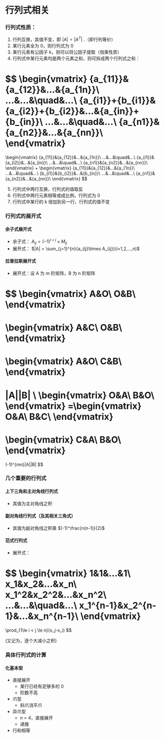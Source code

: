 # 行列式相关

### 行列式性质：
1. 行列互换，其值不变，即 $|A| = |A^T|$ .（即行列等价）
2. 某行元素全为 0，则行列式为 0
3. 某行元素有公因子 k，则可以将公因子提取（倍乘性质）
4. 行列式中某行元素均是两个元素之和，则可拆成两个行列式之和：

$$
\begin{vmatrix}
{a_{11}}&{a_{12}}&...&{a_{1n}}\\
...&...&\quad&...\\
{a_{i1}}+{b_{i1}}&{a_{i2}}+{b_{i2}}&...&{a_{in}}+{b_{in}}\\
...&...&\quad&...\\
{a_{n1}}&{a_{n2}}&...&{a_{nn}}\\
\end{vmatrix}
=
\begin{vmatrix}
{a_{11}}&{a_{12}}&...&{a_{1n}}\\
...&...&\quad&...\\
{a_{i1}}&{a_{i2}}&...&{a_{in}}\\
...&...&\quad&...\\
{a_{n1}}&{a_{n2}}&...&{a_{nn}}\\
\end{vmatrix}
+
\begin{vmatrix}
{a_{11}}&{a_{12}}&...&{a_{1n}}\\
...&...&\quad&...\\
{b_{i1}}&{b_{i2}}&...&{b_{in}}\\
...&...&\quad&...\\
{a_{n1}}&{a_{n2}}&...&{a_{nn}}\\
\end{vmatrix}
$$

5. 行列式中两行互换，行列式的值取反
6. 行列式中两行元素相等或成比例，行列式为 0
7. 行列式中某行的 k 倍加到另一行，行列式的值不变


### 行列式的展开式

#### 余子式展开式
- 余子式： $A_{ij} = (-1)^{i+j} \times M_{ij}$
- 展开式： $|A| = \sum_{j=1}^{n}{a_{ij}\times A_{ij}}(i=1,2,...,n)$

#### 拉普拉斯展开式
- 展开式：设 A 为 m 阶矩阵，B 为 n 阶矩阵

$$
\begin{vmatrix}
A&O\\
O&B\\
\end{vmatrix}
=
\begin{vmatrix}
A&C\\
O&B\\
\end{vmatrix}
=
\begin{vmatrix}
A&O\\
C&B\\
\end{vmatrix}
=
|A||B|
\\
\begin{vmatrix}
O&A\\
B&O\\
\end{vmatrix}
=\begin{vmatrix}
O&A\\
B&C\\
\end{vmatrix}
=
\begin{vmatrix}
C&A\\
B&O\\
\end{vmatrix}
=
(-1)^{mn}|A||B|
$$


### 几个重要的行列式
#### 上下三角和主对角线行列式
- 其值为主对角线之积

#### 副对角线行列式（及其相关三角式）
- 其值为副对角线之积乘 $(-1)^\frac{n(n-1)}{2}$

#### 范式行列式
- 展开式：

$$
\begin{vmatrix}
1&1&...&1\\
x_1&x_2&...&x_n\\
x_1^2&x_2^2&...&x_n^2\\
...&...&\quad&...\\
x_1^{n-1}&x_2^{n-1}&...&x_n^{n-1}\\
\end{vmatrix}
=
\prod_{1\le i < j \le n}(x_j-x_i)
$$

(又记为，逐个大减小之积)


### 具体行列式的计算

#### 化基本型
- 直接展开
  - 某行已经有足够多的 0
  - 阶数不高
- 爪型
  - 斜爪消平爪
- 异爪型
  - n = 4，直接展开
  - 递推
- 行和相等
